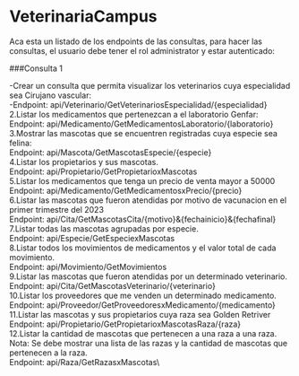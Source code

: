 # VeterinariaCampus
Aca esta un listado de los endpoints de las consultas, para hacer las consultas, el usuario debe tener el rol administrator y estar autenticado:

###Consulta 1

-Crear un consulta que permita visualizar los veterinarios cuya especialidad sea Cirujano vascular:\
-Endpoint: api/Veterinario/GetVeterinariosEspecialidad/{especialidad}\
2.Listar los medicamentos que pertenezcan a el laboratorio Genfar:\
Endpoint: api/Medicamento/GetMedicamentosLaboratorio/{laboratorio}\
3.Mostrar las mascotas que se encuentren registradas cuya especie sea felina:\
Endpoint: api/Mascota/GetMascotasEspecie/{especie}\
4.Listar los propietarios y sus mascotas.\
Endpoint: api/Propietario/GetPropietarioxMascotas\
5.Listar los medicamentos que tenga un precio de venta mayor a 50000\
Endpoint: api/Medicamento/GetMedicamentosxPrecio/{precio}\
6.Listar las mascotas que fueron atendidas por motivo de vacunacion en el primer trimestre del 2023\
Endpoint: api/Cita/GetMascotasCita/{motivo}&{fechainicio}&{fechafinal}\
7.Listar todas las mascotas agrupadas por especie.\
Endpoint: api/Especie/GetEspeciexMascotas\
8.Listar todos los movimientos de medicamentos y el valor total de cada movimiento.\
Endpoint: api/Movimiento/GetMovimientos\
9.Listar las mascotas que fueron atendidas por un determinado veterinario.\
Endpoint: api/Cita/GetMascotasVeterinario/{veterinario}\
10.Listar los proveedores que me venden un determinado medicamento.\
Endpoint: api/Proveedor/GetProveedoresxMedicamento/{medicamento}\
11.Listar las mascotas y sus propietarios cuya raza sea Golden Retriver\
Endpoint: api/Propietario/GetPropietarioxMascotasRaza/{raza}\
12.Listar la cantidad de mascotas que pertenecen a una raza a una raza. Nota: Se debe mostrar una lista de las razas y la cantidad de mascotas que pertenecen a la raza.\
Endpoint: api/Raza/GetRazasxMascotas\
